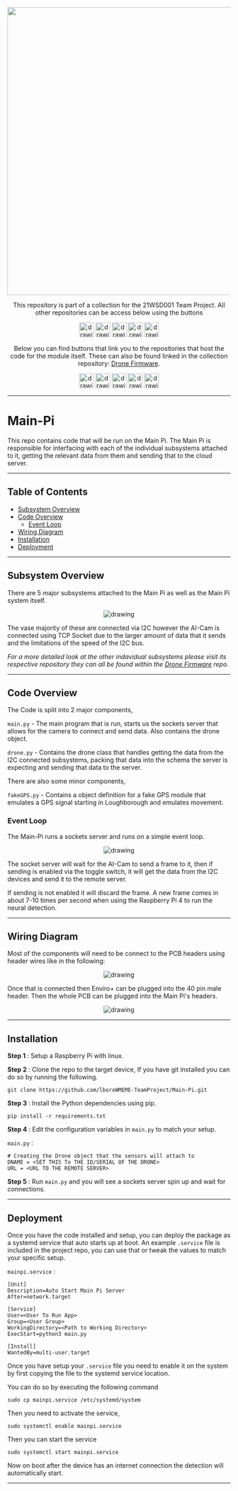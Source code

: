 <p align="center">
	<a href="https://github.com/lboroWMEME-TeamProject/CCC-ProjectDocs"><img src="https://i.imgur.com/VwT4NrJ.png" width=650></a>
	<p align="center"> This repository is part of  a collection for the 21WSD001 Team Project. 
	All other repositories can be access below using the buttons</p>
</p>

<p align="center">
	<a href="https://github.com/lboroWMEME-TeamProject/CCC-ProjectDocs"><img src="https://i.imgur.com/rBaZyub.png" alt="drawing" height = 33/></a> 
	<a href="https://github.com/lboroWMEME-TeamProject/Dashboard"><img src="https://i.imgur.com/fz7rgd9.png" alt="drawing" height = 33/></a> 
	<a href="https://github.com/lboroWMEME-TeamProject/Cloud-Server"><img src="https://i.imgur.com/bsimXcV.png" alt="drawing" height = 33/></a> 
	<a href="https://github.com/lboroWMEME-TeamProject/Drone-Firmware"><img src="https://i.imgur.com/yKFokIL.png" alt="drawing" height = 33/></a> 
	<a href="https://github.com/lboroWMEME-TeamProject/Simulated-Drone"><img src="https://i.imgur.com/WMOZbrf.png" alt="drawing" height = 33/></a>
</p>

<p align="center">
	Below you can find buttons that link you to the repositories that host the code for the module itself. These can also be found linked in the collection repository: <a href="https://github.com/lboroWMEME-TeamProject/Drone-Firmware">Drone Firmware</a>. 
</p>


<p align="center">
	<a href="https://github.com/lboroWMEME-TeamProject/Main-Pi"><img src="https://i.imgur.com/4knNDhv.png" alt="drawing" height = 33/></a> 
	<a href="https://github.com/lboroWMEME-TeamProject/EnviroSensor"><img src="https://i.imgur.com/lcYUZBw.png" alt="drawing" height = 33/></a> 
	<a href="https://github.com/lboroWMEME-TeamProject/Geiger-Counter"><img src="https://i.imgur.com/ecniGik.png" alt="drawing" height = 33/></a> 
	<a href="https://github.com/lboroWMEME-TeamProject/Thermal-Camera"><img src="https://i.imgur.com/kuoiBTc.png" alt="drawing" height = 33/></a> 
	<a href="https://github.com/lboroWMEME-TeamProject/ai-cam"><img src="https://i.imgur.com/30bEKvR.png" alt="drawing" height = 33/></a>
</p>


------------

# Main-Pi

This repo contains code that will be run on the Main Pi. The Main Pi is responsible for interfacing with each of the individual subsystems attached to it, getting the relevant data from them and sending that to the cloud server.

------------

## Table of Contents

- [Subsystem Overview](#Subsystem-Overview)
- [Code Overview](#Code-Overview)
    - [Event Loop](#Event-Loop)
- [Wiring Diagram](#Wiring-Diagram)
- [Installation](#Installation)
- [Deployment](#Deployment)

------------

## Subsystem Overview

There are 5 major subsystems attached to the Main Pi as well as the Main Pi system itself.

<p align="center">
	<img src="https://i.imgur.com/8I0nU0g.jpg" alt="drawing"/>
</p>

The vase majority of these are connected via I2C however the AI-Cam is connected using TCP Socket due to the larger amount of data that it sends and the limitations of the speed of the I2C bus.

*For a more detailed look at the other indavidual subsystems please visit its respective repository they can all be found within the [Drone Firmware](https://github.com/lboroWMEME-TeamProject/Drone-Firmware) repo.*

------------

## Code Overview

The Code is split into 2 major components,

`main.py` - The main program that is run, starts us the sockets server that allows for the camera to connect and send data. Also contains the drone object.

`drone.py` - Contains the drone class that handles getting the data from the I2C connected subsystems, packing that data into the schema the server is expecting and sending that data to the server.

There are also some minor components,

`fakeGPS.py` - Contains a object definition for a fake GPS module that emulates a GPS signal starting in Loughborough and emulates movement. 

### Event Loop
The Main-Pi runs a sockets server and runs on a simple event loop.

<p align="center">
	<img src="https://i.imgur.com/7Zk6h83.jpg" alt="drawing"/>
</p>

The socket server will wait for the AI-Cam to send a frame to it, then if sending is enabled via the toggle switch, it will get the data from the I2C devices and send it to the remote server. 

If sending is not enabled it will discard the frame. A new frame comes in about 7-10 times per second when using the Raspberry Pi 4 to run the neural detection.


------------

## Wiring Diagram

Most of the components will need to be connect to the PCB headers using header wires like in the following:

<p align="center">
	<img src="https://i.imgur.com/F7RUM0e.png" alt="drawing"/>
</p>

Once that is connected then Enviro+ can be plugged into the 40 pin male header. Then the whole PCB can be plugged into the Main Pi's headers.

<p align="center">
	<img src="https://i.imgur.com/xpgFEpD.png" alt="drawing"/>
</p>

------------

## Installation

**Step 1** : Setup a Raspberry Pi with linux.

**Step 2** : Clone the repo to the target device, If you have git installed you can do so by running the following.

```
git clone https://github.com/lboroWMEME-TeamProject/Main-Pi.git
```

**Step 3** : Install the Python dependencies using pip.

```
pip install -r requirements.txt
```

**Step 4** : Edit the configuration variables in `main.py` to match your setup.

`main.py` :
```
# Creating the Drone object that the sensors will attach to
DNAME = <SET THIS To THE ID/SERIAL OF THE DRONE>
URL = <URL TO THE REMOTE SERVER>
```

**Step 5** : Run `main.py` and you will see a sockets server spin up and wait for connections.

------------

## Deployment

Once you have the code installed and setup, you can deploy the package as a systemd service that auto starts up at boot. An example `.service` file is included in the project repo, you can use that or tweak the values to match your specific setup.

`mainpi.service` :

```
[Unit]
Description=Auto Start Main Pi Server
After=network.target

[Service]
User=<User To Run App>
Group=<User Group>
WorkingDirectory=<Path to Working Directory>
ExecStart=python3 main.py

[Install]
WantedBy=multi-user.target
```

Once you have setup your `.service` file you need to enable it on the system by first copying the file to the systemd service location.

You can do so by executing the following command

```
sudo cp mainpi.service /etc/systemd/system
```

Then you need to activate the service,

```
sudo systemctl enable mainpi.service
```

Then you can start the service

```
sudo systemctl start mainpi.service
```

Now on boot after the device has an internet connection the detection will automatically start.

------------

